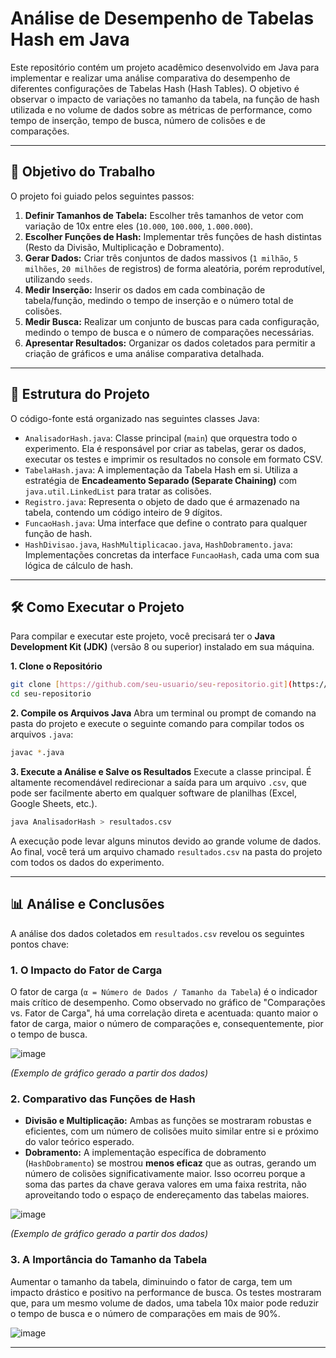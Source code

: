 # Análise de Desempenho de Tabelas Hash em Java

Este repositório contém um projeto acadêmico desenvolvido em Java para implementar e realizar uma análise comparativa do desempenho de diferentes configurações de Tabelas Hash (Hash Tables). O objetivo é observar o impacto de variações no tamanho da tabela, na função de hash utilizada e no volume de dados sobre as métricas de performance, como tempo de inserção, tempo de busca, número de colisões e de comparações.

---

## 🎯 Objetivo do Trabalho

O projeto foi guiado pelos seguintes passos:

1.  **Definir Tamanhos de Tabela:** Escolher três tamanhos de vetor com variação de 10x entre eles (`10.000`, `100.000`, `1.000.000`).
2.  **Escolher Funções de Hash:** Implementar três funções de hash distintas (Resto da Divisão, Multiplicação e Dobramento).
3.  **Gerar Dados:** Criar três conjuntos de dados massivos (`1 milhão`, `5 milhões`, `20 milhões` de registros) de forma aleatória, porém reprodutível, utilizando `seeds`.
4.  **Medir Inserção:** Inserir os dados em cada combinação de tabela/função, medindo o tempo de inserção e o número total de colisões.
5.  **Medir Busca:** Realizar um conjunto de buscas para cada configuração, medindo o tempo de busca e o número de comparações necessárias.
6.  **Apresentar Resultados:** Organizar os dados coletados para permitir a criação de gráficos e uma análise comparativa detalhada.

---

## 📂 Estrutura do Projeto

O código-fonte está organizado nas seguintes classes Java:

-   `AnalisadorHash.java`: Classe principal (`main`) que orquestra todo o experimento. Ela é responsável por criar as tabelas, gerar os dados, executar os testes e imprimir os resultados no console em formato CSV.
-   `TabelaHash.java`: A implementação da Tabela Hash em si. Utiliza a estratégia de **Encadeamento Separado (Separate Chaining)** com `java.util.LinkedList` para tratar as colisões.
-   `Registro.java`: Representa o objeto de dado que é armazenado na tabela, contendo um código inteiro de 9 dígitos.
-   `FuncaoHash.java`: Uma interface que define o contrato para qualquer função de hash.
-   `HashDivisao.java`, `HashMultiplicacao.java`, `HashDobramento.java`: Implementações concretas da interface `FuncaoHash`, cada uma com sua lógica de cálculo de hash.

---

## 🛠️ Como Executar o Projeto

Para compilar e executar este projeto, você precisará ter o **Java Development Kit (JDK)** (versão 8 ou superior) instalado em sua máquina.

**1. Clone o Repositório**
```bash
git clone [https://github.com/seu-usuario/seu-repositorio.git](https://github.com/seu-usuario/seu-repositorio.git)
cd seu-repositorio
```

**2. Compile os Arquivos Java**
Abra um terminal ou prompt de comando na pasta do projeto e execute o seguinte comando para compilar todos os arquivos `.java`:
```bash
javac *.java
```

**3. Execute a Análise e Salve os Resultados**
Execute a classe principal. É altamente recomendável redirecionar a saída para um arquivo `.csv`, que pode ser facilmente aberto em qualquer software de planilhas (Excel, Google Sheets, etc.).
```bash
java AnalisadorHash > resultados.csv
```
A execução pode levar alguns minutos devido ao grande volume de dados. Ao final, você terá um arquivo chamado `resultados.csv` na pasta do projeto com todos os dados do experimento.

---

## 📊 Análise e Conclusões

A análise dos dados coletados em `resultados.csv` revelou os seguintes pontos chave:

### 1. O Impacto do Fator de Carga
O fator de carga (`α = Número de Dados / Tamanho da Tabela`) é o indicador mais crítico de desempenho. Como observado no gráfico de "Comparações vs. Fator de Carga", há uma correlação direta e acentuada: quanto maior o fator de carga, maior o número de comparações e, consequentemente, pior o tempo de busca.

![image](https://github.com/user-attachments/assets/b9895f0d-fc39-446b-b4ea-e0f1ce55a389)

*(Exemplo de gráfico gerado a partir dos dados)*

### 2. Comparativo das Funções de Hash
-   **Divisão e Multiplicação:** Ambas as funções se mostraram robustas e eficientes, com um número de colisões muito similar entre si e próximo do valor teórico esperado.
-   **Dobramento:** A implementação específica de dobramento (`HashDobramento`) se mostrou **menos eficaz** que as outras, gerando um número de colisões significativamente maior. Isso ocorreu porque a soma das partes da chave gerava valores em uma faixa restrita, não aproveitando todo o espaço de endereçamento das tabelas maiores.

![image](https://github.com/user-attachments/assets/c40e3410-08c6-4142-8d0e-4e5363606c79)

*(Exemplo de gráfico gerado a partir dos dados)*

### 3. A Importância do Tamanho da Tabela
Aumentar o tamanho da tabela, diminuindo o fator de carga, tem um impacto drástico e positivo na performance de busca. Os testes mostraram que, para um mesmo volume de dados, uma tabela 10x maior pode reduzir o tempo de busca e o número de comparações em mais de 90%.

![image](https://github.com/user-attachments/assets/fc9ed5cd-2acf-426b-80e7-bf2a6cf9356a)

---
